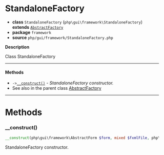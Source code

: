 # StandaloneFactory

- **class** `StandaloneFactory` (`php\gui\framework\StandaloneFactory`) **extends** [`AbstractFactory`](https://github.com/jphp-compiler/develnext/blob/master/dn-app-framework/api-docs/classes/php/gui/framework/AbstractFactory.md)
- **package** `framework`
- **source** `php/gui/framework/StandaloneFactory.php`

**Description**

Class StandaloneFactory

---

#### Methods

- `->`[`__construct()`](#method-__construct) - _StandaloneFactory constructor._
- See also in the parent class [AbstractFactory](https://github.com/jphp-compiler/develnext/blob/master/dn-app-framework/api-docs/classes/php/gui/framework/AbstractFactory.md)

---
# Methods

<a name="method-__construct"></a>

### __construct()
```php
__construct(php\gui\framework\AbstractForm $form, mixed $fxmlFile, php\gui\framework\behaviour\custom\BehaviourManager $manager, php\gui\framework\EventBinder $eventBinder): void
```
StandaloneFactory constructor.